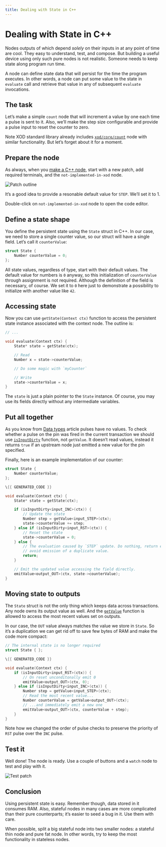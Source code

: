 ```yaml
---
title: Dealing with State in C++
---
```


# Dealing with State in C++

Nodes outputs of which depend _solely_ on their inputs in at any point of time
are cool. They easy to understand, test, and compose. But building a useful
device using only such pure nodes is not realistic. Someone needs to keep state
along program run time.

A node can define state data that will persist for the time the program
executes. In other words, a node can put some value to the state in `evaluate`
call and retrieve that value in any of subsequent `evaluate` invocations.

## The task

Let’s make a simple `count` node that will increment a value by one each time a
pulse is sent to it. Also, we’ll make the step size configurable and provide a
pulse input to reset the counter to zero.

<div class="ui segment note">
<span class="ui ribbon label">Note</span>
XOD standard library already includes <a
href="/libs/xod/core/count/"><code>xod/core/count</code></a>
node with similar functionality. But let’s forget about it for a moment.
</div>

## Prepare the node

As always, when you [make a C\++ node](../nodes-for-xod-in-cpp), start with a
new patch, add required terminals, and the `not-implemented-in-xod` node.

![Patch outline](./outline.patch.png)

It’s a good idea to provide a resonable default value for `STEP`. We’ll set it
to 1.

Double-click on `not-implemented-in-xod` node to open the code editor.

## Define a state shape

You define the persistent state using the `State` struct in C\++. In our case,
we need to store a single counter value, so our struct will have a single field.
Let’s call it `counterValue`:

```cpp
struct State {
    Number counterValue = 0;
};
```

All state values, regardless of type, start with their default values. The
default value for numbers is `0` anyway, so this initialization of
`counterValue` through assignment is not required. Although the definition of
the field is necessary, of course. We set it to `0` here just to demonstrate a
possibility to initialize with another value like `42`.

## Accessing state

Now you can use `getState(Context ctx)` function to access the persistent state
instance associated with the context node. The outline is:

```cpp
// ...

void evaluate(Context ctx) {
    State* state = getState(ctx);

    // Read
    Number x = state->counterValue;

    // Do some magic with `myCounter`

    // Write
    state->counterValue = x;
}
```

The `state` is just a plain pointer to the `State` instance. Of course, you may
use its fields directly without any intermediate variables.

## Put all together

As you know from [Data types](../data-types/) article pulses have no values. To
check whether a pulse on the pin was fired in the current transaction we should
use [`isInputDirty`](/docs/reference/node-cpp-api/#isInputDirty) function, not
`getValue`. It doesn’t read values, instead it returns `true` if an upstream
node just emitted a new value for the pin specified.

Finally, here is an example implementation of our counter:

```cpp
struct State {
    Number counterValue;
};

\{{ GENERATED_CODE }}

void evaluate(Context ctx) {
    State* state = getState(ctx);

    if (isInputDirty<input_INC>(ctx)) {
        // Update the state
        Number step = getValue<input_STEP>(ctx);
        state->counterValue += step;
    } else if (isInputDirty<input_RST>(ctx)) {
        // Reset the state
        state->counterValue = 0;
    } else {
        // The evaluation caused by `STEP` update. Do nothing, return early to
        // avoid emission of a duplicate value.
        return;
    }

    // Emit the updated value accessing the field directly.
    emitValue<output_OUT>(ctx, state->counterValue);
}
```

## Moving state to outputs

The `State` struct is not the only thing which keeps data across transactions.
Any node owns its output value as well. And the
[`getValue`](/docs/reference/cpp-node-api/#getValue) function is allowed to
access the most recent values set on outputs.

In our case, the `OUT` value always matches the value we store in `State`. So
it’s a duplication we can get rid off to save few bytes of RAM and make the code
more compact:

```cpp
// The internal state is no longer required
struct State { };

\{{ GENERATED_CODE }}

void evaluate(Context ctx) {
    if (isInputDirty<input_RST>(ctx)) {
        // On reset unconditonally emit 0
        emitValue<output_OUT>(ctx, 0);
    } else if (isInputDirty<input_INC>(ctx)) {
        Number step = getValue<input_STEP>(ctx);
        // Read the most recent value...
        Number counterValue = getValue<output_OUT>(ctx);
        // ...and immediately emit a new one
        emitValue<output_OUT>(ctx, counterValue + step);
    }
}
```

Note how we changed the order of pulse checks to preserve the priority of `RST`
pulse over the `INC` pulse.

## Test it

Well done! The node is ready. Use a couple of buttons and a `watch` node to test
and play with it.

![Test patch](./test.gif)

## Conclusion

Using persistent state is easy. Remember though, data stored in it consumes RAM.
Also, stateful nodes in many cases are more complicated than their pure
counterparts; it’s easier to seed a bug in it. Use them with care.

When possible, split a big stateful node into two smaller nodes: a stateful thin
node and pure fat node. In other words, try to keep the most functionality in
stateless nodes.
